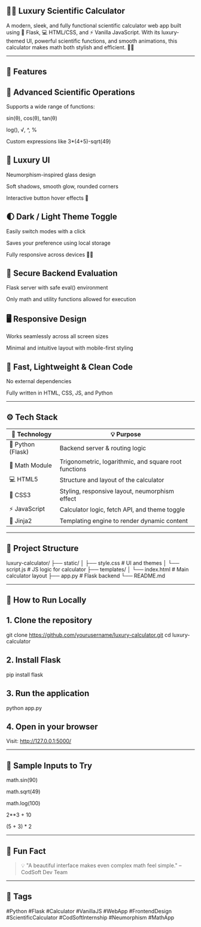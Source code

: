 
## 🔢✨ Luxury Scientific Calculator

A modern, sleek, and fully functional scientific calculator web app built using 🐍 Flask, 💻 HTML/CSS, and ⚡ Vanilla JavaScript.
With its luxury-themed UI, powerful scientific functions, and smooth animations, this calculator makes math both stylish and efficient. 🎨🧮


---

## 🌟 Features

## 🎯 Advanced Scientific Operations
Supports a wide range of functions:

sin(θ), cos(θ), tan(θ)

log(), √, ^, %

Custom expressions like 3*(4+5)-sqrt(49)


## 🎨 Luxury UI

Neumorphism-inspired glass design

Soft shadows, smooth glow, rounded corners

Interactive button hover effects 💫


## 🌓 Dark / Light Theme Toggle

Easily switch modes with a click

Saves your preference using local storage

Fully responsive across devices 📱💡


## 🧠 Secure Backend Evaluation

Flask server with safe eval() environment

Only math and utility functions allowed for execution


## 🖥️ Responsive Design

Works seamlessly across all screen sizes

Minimal and intuitive layout with mobile-first styling


## 🚀 Fast, Lightweight & Clean Code

No external dependencies

Fully written in HTML, CSS, JS, and Python



---


## ⚙️ Tech Stack


| 🔧 Technology    | 💡 Purpose                                      |
|------------------|-------------------------------------------------|
| 🐍 Python (Flask) | Backend server & routing logic                 |
| 📐 Math Module    | Trigonometric, logarithmic, and square root functions |
| 💻 HTML5          | Structure and layout of the calculator         |
| 🎨 CSS3           | Styling, responsive layout, neumorphism effect |
| ⚡ JavaScript     | Calculator logic, fetch API, and theme toggle |
| 📁 Jinja2         | Templating engine to render dynamic content    |




---

## 📂 Project Structure

luxury-calculator/
├── static/
│   ├── style.css        # UI and themes
│   └── script.js        # JS logic for calculator
├── templates/
│   └── index.html       # Main calculator layout
├── app.py               # Flask backend
└── README.md


---

## 🚀 How to Run Locally

## 1. Clone the repository

git clone https://github.com/yourusername/luxury-calculator.git
cd luxury-calculator


## 2. Install Flask

pip install flask


## 3. Run the application

python app.py


## 4. Open in your browser
Visit: http://127.0.0.1:5000/




---

## 💬 Sample Inputs to Try

math.sin(90)

math.sqrt(49)

math.log(100)

2**3 + 10

(5 + 3) * 2



---

## 🧠 Fun Fact

> 💡 "A beautiful interface makes even complex math feel simple." – CodSoft Dev Team


---

## 📌 Tags

#Python #Flask #Calculator #VanillaJS #WebApp #FrontendDesign #ScientificCalculator #CodSoftInternship #Neumorphism #MathApp
